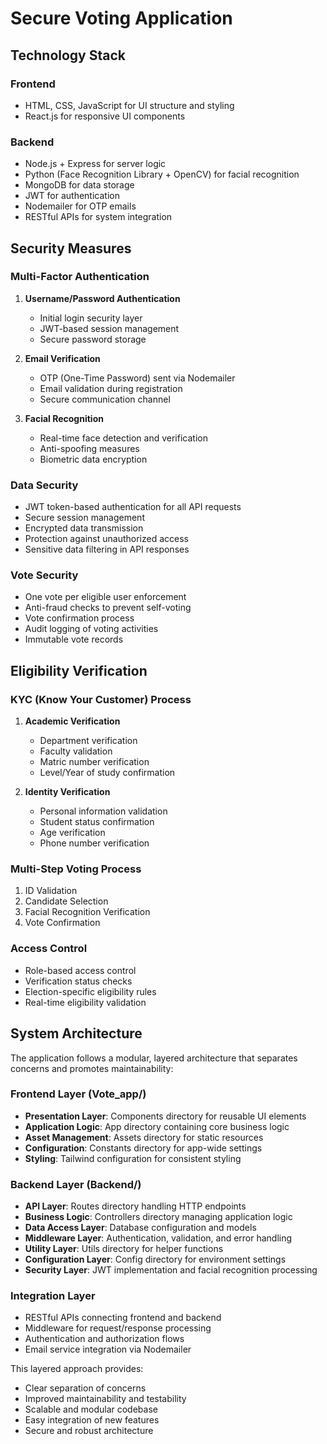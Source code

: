 # Secure Voting Application

## Technology Stack

### Frontend

- HTML, CSS, JavaScript for UI structure and styling
- React.js for responsive UI components

### Backend

- Node.js + Express for server logic
- Python (Face Recognition Library + OpenCV) for facial recognition
- MongoDB for data storage
- JWT for authentication
- Nodemailer for OTP emails
- RESTful APIs for system integration

## Security Measures

### Multi-Factor Authentication

1. **Username/Password Authentication**

   - Initial login security layer
   - JWT-based session management
   - Secure password storage

2. **Email Verification**

   - OTP (One-Time Password) sent via Nodemailer
   - Email validation during registration
   - Secure communication channel

3. **Facial Recognition**
   - Real-time face detection and verification
   - Anti-spoofing measures
   - Biometric data encryption

### Data Security

- JWT token-based authentication for all API requests
- Secure session management
- Encrypted data transmission
- Protection against unauthorized access
- Sensitive data filtering in API responses

### Vote Security

- One vote per eligible user enforcement
- Anti-fraud checks to prevent self-voting
- Vote confirmation process
- Audit logging of voting activities
- Immutable vote records

## Eligibility Verification

### KYC (Know Your Customer) Process

1. **Academic Verification**

   - Department verification
   - Faculty validation
   - Matric number verification
   - Level/Year of study confirmation

2. **Identity Verification**
   - Personal information validation
   - Student status confirmation
   - Age verification
   - Phone number verification

### Multi-Step Voting Process

1. ID Validation
2. Candidate Selection
3. Facial Recognition Verification
4. Vote Confirmation

### Access Control

- Role-based access control
- Verification status checks
- Election-specific eligibility rules
- Real-time eligibility validation

## System Architecture

The application follows a modular, layered architecture that separates concerns and promotes maintainability:

### Frontend Layer (Vote_app/)

- **Presentation Layer**: Components directory for reusable UI elements
- **Application Logic**: App directory containing core business logic
- **Asset Management**: Assets directory for static resources
- **Configuration**: Constants directory for app-wide settings
- **Styling**: Tailwind configuration for consistent styling

### Backend Layer (Backend/)

- **API Layer**: Routes directory handling HTTP endpoints
- **Business Logic**: Controllers directory managing application logic
- **Data Access Layer**: Database configuration and models
- **Middleware Layer**: Authentication, validation, and error handling
- **Utility Layer**: Utils directory for helper functions
- **Configuration Layer**: Config directory for environment settings
- **Security Layer**: JWT implementation and facial recognition processing

### Integration Layer

- RESTful APIs connecting frontend and backend
- Middleware for request/response processing
- Authentication and authorization flows
- Email service integration via Nodemailer

This layered approach provides:

- Clear separation of concerns
- Improved maintainability and testability
- Scalable and modular codebase
- Easy integration of new features
- Secure and robust architecture
